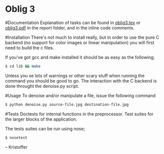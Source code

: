 Oblig 3
==================

#Documentation
Explanation of tasks can be found in [oblig3.tex](https://github.com/UiO-INF3331/INF3331-Kristoffer/tree/master/oblig2/report/oblig3.tex) or [oblig3.pdf](https://github.com/UiO-INF3331/INF3331-Kristoffer/raw/master/oblig2/report/oblig3.pdf) in the report folder, and in the inline code comments.

#Installation
There's not much to install really, but in order to use the pure C backend (no support for color images or linear manipulation) you will first need to build the c files.

If you've got gcc and make installed it should be as easy as the following;

```bash
$ cd lib && make
```

Unless you se lots of warnings or other scary stuff when running the command you should be good to go. The interaction with the C backend is done throught the denoise.py script.

#Usage
To denoise and/or manipulate a file, issue the following command

```bash
$ python denoise.py source-file.jpg destination-file.jpg
```

#Tests
Doctests for internal functions in the preprocessor. Test suites for the larger blocks of the application.

The tests suites can be run using nose;

```bash
$ nosetest
```

– Kristoffer